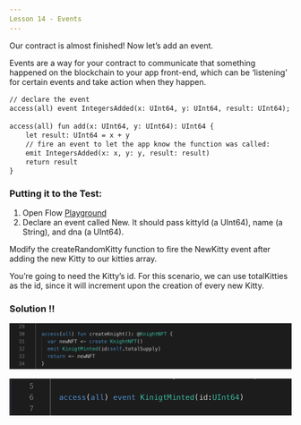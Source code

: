 ```yaml
---
Lesson 14 - Events
---
```


Our contract is almost finished! Now let’s add an event.

Events are a way for your contract to communicate that something happened on the blockchain to your app front-end, which can be ‘listening’ for certain events and take action when they happen.

```cadence
// declare the event
access(all) event IntegersAdded(x: UInt64, y: UInt64, result: UInt64);

access(all) fun add(x: UInt64, y: UInt64): UInt64 {
    let result: UInt64 = x + y
    // fire an event to let the app know the function was called:
    emit IntegersAdded(x: x, y: y, result: result)
    return result
}
```

### **Putting it to the Test:**

1. Open Flow [Playground](https://play.flow.com/)
2. Declare an event called New. It should pass kittyId (a UInt64), name (a String), and dna (a UInt64).

Modify the createRandomKitty function to fire the NewKitty event after adding the new Kitty to our kitties array.

You’re going to need the Kitty’s id. For this scenario, we can use totalKitties as the id, since it will increment upon the creation of every new Kitty.

### Solution !!

![Alt text](image-9.png)

![Alt text](image-12.png)
